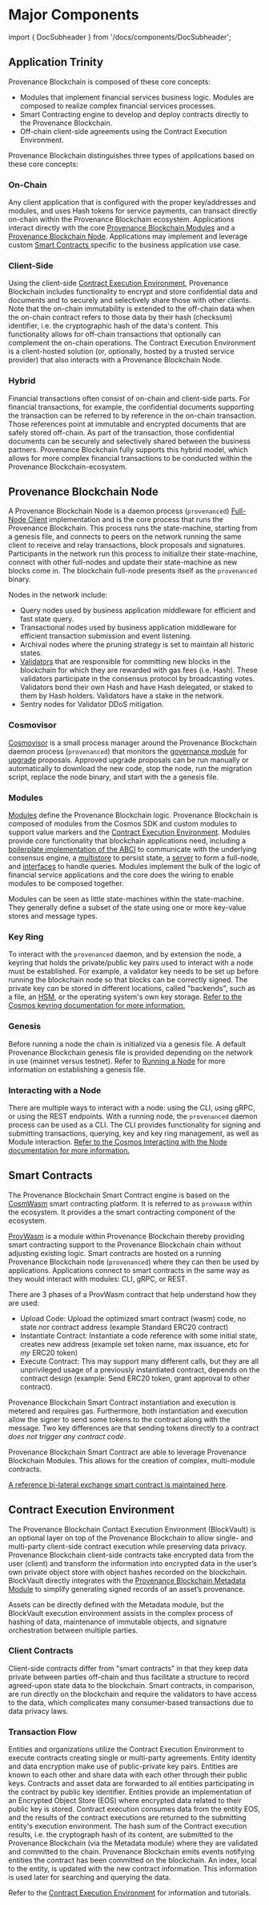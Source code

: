 # Major Components

import { DocSubheader } from '/docs/components/DocSubheader';

<DocSubheader text="Provenance Blockchain facilitates the development of blockchain-based financial services via components."/>

## Application Trinity

Provenance Blockchain is composed of these core concepts:

- Modules that implement financial services business logic. Modules are composed to realize complex financial services processes.
- Smart Contracting engine to develop and deploy contracts directly to the Provenance Blockchain.
- Off-chain client-side agreements using the Contract Execution Environment.

Provenance Blockchain distinguishes three types of applications based on these core concepts:

### On-Chain

Any client application that is configured with the proper key/addresses and modules, and uses Hash tokens for service payments, can transact directly on-chain within the Provenance Blockchain ecosystem. Applications interact directly with the core [Provenance Blockchain Modules](/docs/pb/modules/cosmos-modules.md) and a [Provenance Blockchain Node](../running-a-node/running-a-node-1/). Applications may implement and leverage custom [Smart Contracts ](/docs/pb/modules/provwasm-smart-contracts.md)specific to the business application use case.

### Client-Side

Using the client-side [Contract Execution Environment](../../p8e/overview/), Provenance Blockchain includes functionality to encrypt and store confidential data and documents and to securely and selectively share those with other clients. Note that the on-chain immutability is extended to the off-chain data when the on-chain contract refers to those data by their hash (checksum) identifier, i.e. the cryptographic hash of the data's content. This functionality allows for off-chain transactions that optionally can complement the on-chain operations. The Contract Execution Environment is a client-hosted solution (or, optionally, hosted by a trusted service provider) that also interacts with a Provenance Blockchain Node.

### Hybrid

Financial transactions often consist of on-chain and client-side parts. For financial transactions, for example, the confidential documents supporting the transaction can be referred to by reference in the on-chain transaction. Those references point at immutable and encrypted documents that are safely stored off-chain. As part of the transaction, those confidential documents can be securely and selectively shared between the business partners. Provenance Blockchain fully supports this hybrid model, which allows for more complex financial transactions to be conducted within the Provenance Blockchain-ecosystem.

## Provenance Blockchain Node

A Provenance Blockchain Node is a daemon process (`provenanced`) [Full-Node Client](https://docs.cosmos.network/main/core/node.html) implementation and is the core process that runs the Provenance Blockchain. This process runs the state-machine, starting from a genesis file, and connects to peers on the network running the same client to receive and relay transactions, block proposals and signatures. Participants in the network run this process to initialize their state-machine, connect with other full-nodes and update their state-machine as new blocks come in. The blockchain full-node presents itself as the `provenanced` binary.

Nodes in the network include:

- Query nodes used by business application middleware for efficient and fast state query.
- Transactional nodes used by business application middleware for efficient transaction submission and event listening.
- Archival nodes where the pruning strategy is set to maintain all historic states.
- [Validators](../../ecosystem/community/validator.md) that are responsible for committing new blocks in the blockchain for which they are rewarded with gas fees (i.e. Hash). These validators participate in the consensus protocol by broadcasting votes. Validators bond their own Hash and have Hash delegated, or staked to them by Hash holders. Validators have a stake in the network.
- Sentry nodes for Validator DDoS mitigation.

### Cosmovisor

[Cosmovisor](https://docs.cosmos.network/main/run-node/cosmovisor.html) is a small process manager around the Provenance Blockchain daemon process (`provenanced`) that monitors the [governance module](../../ecosystem/governance/) for [upgrade](../../ecosystem/governance/software-upgrade-proposal.md) proposals. Approved upgrade proposals can be run manually or automatically to download the new code, stop the node, run the migration script, replace the node binary, and start with the a genesis file.

### Modules

[Modules](https://docs.cosmos.network/main/building-modules/intro.html) define the Provenance Blockchain logic. Provenance Blockchain is composed of modules from the Cosmos SDK and custom modules to support value markers and the [Contract Execution Environment](../../p8e/overview/). Modules provide core functionality that blockchain applications need, including a [boilerplate implementation of the ABCI](https://docs.cosmos.network/main/core/baseapp.html) to communicate with the underlying consensus engine, a [multistore](https://docs.cosmos.network/main/core/store.html#multistore) to persist state, a [server](https://docs.cosmos.network/main/core/node.html) to form a full-node, and [interfaces](https://docs.cosmos.network/main/interfaces/interfaces-intro.html) to handle queries. Modules implement the bulk of the logic of financial service applications and the core does the wiring to enable modules to be composed together.

Modules can be seen as little state-machines within the state-machine. They generally define a subset of the state using one or more key-value stores and message types.

### Key Ring

To interact with the `provenanced` daemon, and by extension the node, a keyring that holds the private/public key pairs used to interact with a node must be established. For example, a validator key needs to be set up before running the blockchain node so that blocks can be correctly signed. The private key can be stored in different locations, called "backends", such as a file, an [HSM](https://en.wikipedia.org/wiki/Hardware_security_module), or the operating system's own key storage. [Refer to the Cosmos keyring documentation for more information.](https://docs.cosmos.network/main/run-node/keyring.html)

### Genesis

Before running a node the chain is initialized via a genesis file. A default Provenance Blockchain genesis file is provided depending on the network in use (mainnet versus testnet). Refer to [Running a Node](../running-a-node/) for more information on establishing a genesis file.

### Interacting with a Node

There are multiple ways to interact with a node: using the CLI, using gRPC, or using the REST endpoints. With a running node, the `provenanced` daemon process can be used as a CLI. The CLI provides functionality for signing and submitting transactions, querying, key and key ring management, as well as Module interaction. [Refer to the Cosmos Interacting with the Node documentation for more information.](https://docs.cosmos.network/main/run-node/interact-node.html)

## Smart Contracts

The Provenance Blockchain Smart Contract engine is based on the [CosmWasm](https://docs.cosmwasm.com/docs/1.0/) smart contracting platform. It is referred to as `provwasm` within the ecosystem. It provides a the smart contracting component of the ecosystem.

[ProvWasm](https://github.com/provenance-io/provwasm) is a module within Provenance Blockchain thereby providing smart contracting support to the Provenance Blockchain chain without adjusting existing logic. Smart contracts are hosted on a running Provenance Blockchain node (`provenanced`) where they can then be used by applications. Applications connect to smart contracts in the same way as they would interact with modules: CLI, gRPC, or REST.

There are 3 phases of a ProvWasm contract that help understand how they are used:

- Upload Code: Upload the optimized smart contract (wasm) code, no state nor contract address (example Standard ERC20 contract)
- Instantiate Contract: Instantiate a code reference with some initial state, creates new address (example set token name, max issuance, etc for _my_ ERC20 token)
- Execute Contract: This may support many different calls, but they are all unprivileged usage of a previously instantiated contract, depends on the contract design (example: Send ERC20 token, grant approval to other contract).

Provenance Blockchain Smart Contract instantiation and execution is metered and requires gas. Furthermore, both instantiation and execution allow the signer to send some tokens to the contract along with the message. Two key differences are that sending tokens directly to a contract _does not trigger any contract code_.

Provenance Blockchain Smart Contract are able to leverage Provenance Blockchain Modules. This allows for the creation of complex, multi-module contracts.

[A reference bi-lateral exchange smart contract is maintained here](https://github.com/provenance-io/bilateral-exchange).

## Contract Execution Environment

The Provenance Blockchain Contact Execution Environment (BlockVault) is an optional layer on top of the Provenance Blockchain to allow single- and multi-party client-side contract execution while preserving data privacy. Provenance Blockchain client-side contracts take encrypted data from the user (client) and transform the information into encrypted data in the user’s own private object store with object hashes recorded on the blockchain. BlockVault directly integrates with the [Provenance Blockchain Metadata Module](/docs/pb/modules/metadata-module.md) to simplify generating signed records of an asset’s provenance.

Assets can be directly defined with the Metadata module, but the BlockVault execution environment assists in the complex process of hashing of data, maintenance of immutable objects, and signature orchestration between multiple parties.

### Client Contracts

Client-side contracts differ from "smart contracts" in that they keep data private between parties off-chain and thus facilitate a structure to record agreed-upon state data to the blockchain. Smart contracts, in comparison, are run directly on the blockchain and require the validators to have access to the data, which complicates many consumer-based transactions due to data privacy laws.

### Transaction Flow

Entities and organizations utilize the Contract Execution Environment to execute contracts creating single or multi-party agreements. Entity identity and data encryption make use of public-private key pairs. Entities are known to each other and share data with each other through their public keys. Contracts and asset data are forwarded to all entities participating in the contract by public key identifier. Entities provide an implementation of an Encrypted Object Store (EOS) where encrypted data related to their public key is stored. Contract execution consumes data from the entity EOS, and the results of the contract executions are returned to the submitting entity's execution environment. The hash sum of the Contract execution results, i.e. the cryptograph hash of its content, are submitted to the Provenance Blockchain (via the Metadata module) where they are validated and committed to the chain. Provenance Blockchain emits events notifying entities the contract has been committed on the blockchain. An index, local to the entity, is updated with the new contract information. This information is used later for searching and querying the data.

Refer to the [Contract Execution Environment](../../p8e/overview/) for information and tutorials.
